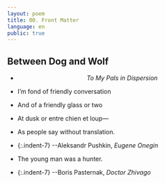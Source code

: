 ```yaml
---
layout: poem
title: 00. Front Matter
language: en
public: true
---
```


## Between Dog and Wolf

- <p style="text-align:center"><em>To My Pals in Dispersion</em></p>

- I’m fond of friendly conversation
- And of a friendly glass or two
- At dusk or entre chien et loup—
- As people say without translation.
- {:.indent-7} --Aleksandr Pushkin, *Eugene Onegin*

- The young man was a hunter.
- {:.indent-7} --Boris Pasternak, *Doctor Zhivago*
